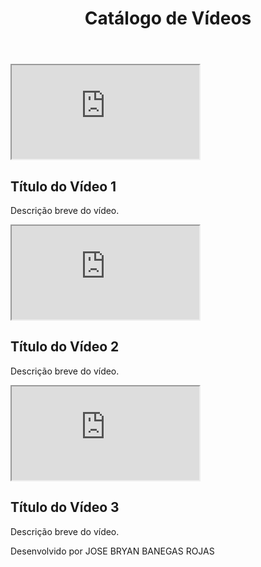 <!DOCTYPE html>
<html lang="pt-BR">
<head>
  <meta charset="UTF-8">
  <meta name="viewport" content="width=device-width, initial-scale=1.0">
  <title>Catálogo de Vídeos</title>
  <link rel="stylesheet" href="styles.css">
</head>
<body>
  <header>
    <h1>Catálogo de Vídeos</h1>
  </header>
  <main>
    <div class="video-catalog">
      <div class="video-card">
        <iframe src="https://www.youtube.com/embed/ID_DO_VIDEO" allowfullscreen></iframe>
        <h2>Título do Vídeo 1</h2>
        <p>Descrição breve do vídeo.</p>
      </div>
      <div class="video-card">
        <iframe src="https://www.youtube.com/embed/ID_DO_VIDEO" allowfullscreen></iframe>
        <h2>Título do Vídeo 2</h2>
        <p>Descrição breve do vídeo.</p>
      </div>
      <div class="video-card">
        <iframe src="https://www.youtube.com/embed/ID_DO_VIDEO" allowfullscreen></iframe>
        <h2>Título do Vídeo 3</h2>
        <p>Descrição breve do vídeo.</p>
      </div>
    </div>
  </main>
  <footer>
    <p>Desenvolvido por JOSE BRYAN BANEGAS ROJAS</p>
  </footer>
</body>
</html>
